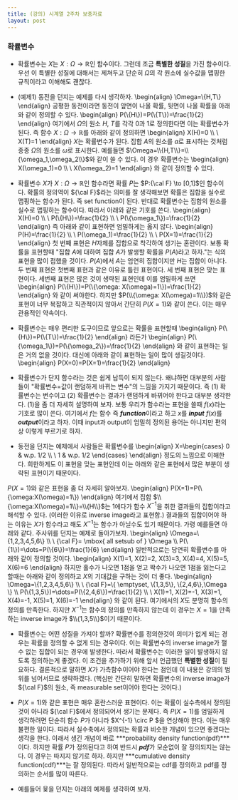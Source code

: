 ```yaml
---
title: (강의) 시계열 2주차 보충자료 
layout: post
---
```


### 확률변수 

- 확률변수는 $X$는 $X:\Omega \to \mathbb{R}$인 함수이다. 그런데 조금 **특별한 성질**을 가진 함수이다. 우선 이 특별한 성질에 대해서는 제쳐두고 단순히 $\Omega$의 각 원소에 실수값을 맵핑한 규칙이라고 이해해도 괜찮다. 

- (예제1) 동전을 던지는 예제를 다시 생각하자. 
\begin{align}
\Omega=\\{H,T\\}
\end{align}
공평한 동전이라면 동전이 앞면이 나올 확률, 뒷면이 나올 확률을 아래와 같이 정의할 수 있다. 
\begin{align}
P(\\{H\\})=P(\\{T\\})=\frac{1}{2}
\end{align}
여기에서 $\Omega$의 원소 $H$, $T$를 각각 $0$과 $1$로 정의한다면 이는 확률변수가 된다. 즉 함수 $X:\Omega \to \mathbb{R}$를 아래와 같이 정의하면 
\begin{align}
X(H)=0 \\\\ \\
X(T)=1 
\end{align}
$X$는 확률변수가 된다. 집합 $A$의 원소를 $a$로 표시하는 것처럼 종종 $\Omega$의 원소를 $\omega$로 표시한다. 예를들면 $\Omega=\\{H,T\\}=\\{\omega_1,\omega_2\\}$와 같이 쓸 수 있다. 이 경우 확률변수는 
\begin{align}
X(\omega_1)=0 \\\\ \\
X(\omega_2)=1 
\end{align}
와 같이 정의할 수 있다. 

- 확률변수 $X$가 $X: \Omega \to \mathbb{R}$인 함수라면 확률 $P$는 $P:{\cal F} \to [0,1]$인 함수이다. 확률의 정의역이 ${\cal F}$라는 의미를 잘 생각해보면 확률은 집합을 실수로 맵핑하는 함수가 된다. 즉 set function이 된다. 반대로 확률변수는 집합의 원소를 실수로 맵핑하는 함수이다. 따라서 아래와 같은 기호를 쓴다. 
\begin{align}
X(H)=0 \\\\ \\
P(\\{H\\})=\frac{1}{2} \\\\ \\
P(\\{\omega_1\\})=\frac{1}{2}
\end{align}
즉 아래와 같이 표현하면 엄밀하게는 옳지 않다. 
\begin{align}
P(H)=\frac{1}{2} \\\\ \\
P(\omega_1)=\frac{1}{2} \\\\ \\
P(X=1)=\frac{1}{2}
\end{align}
첫 번째 표현은 $H$자체를 집합으로 착각하여 생기는 혼란이다. 보통 확률을 표현할때 "집합 $A$에 대하여 집합 $A$가 발생할 확률을 $P(A)$라고 하자."는 식의 표현을 많이 접했을 것이다. $P(A)$에서 $A$는 엄연히 집합이지만 $H$는 집합이 아니다. 두 번째 표현은 첫번째 표현과 같은 이유로 틀린 표현이다. 세 번째 표현은 맞는 표현이다. 세번째 표현은 많은 것이 생략된 표현인데 이를 엄밀하게 쓰면 
\begin{align}
P(\\{H\\})=P(\\{\omega: X(\omega)=1\\})=\frac{1}{2}
\end{align}
와 같이 써야한다. 하지만 $P(\\{\omega: X(\omega)=1\\})$와 같은 표현이 너무 복잡하고 직관적이지 않아서 간단히 $P(X=1)$와 같이 쓴다. 이는 매우 관용적인 약속이다. 

- 확률변수는 매우 편리한 도구이므로 앞으로는 확률을 표현할때 
\begin{align}
P(\\{H\\})=P(\\{T\\})=\frac{1}{2}
\end{align}
라든가 
\begin{align}
P(\\{\omega_1\\})=P(\\{\omega_2\\})=\frac{1}{2}
\end{align}
와 같이 표현하는 일은 거의 없을 것이다. 대신에 아래와 같이 표현하는 일이 많이 생길것이다. 
\begin{align}
P(X=0)=P(X=1)=\frac{1}{2}
\end{align}

- 확률변수가 단지 함수라는 것은 쉽게 납득이 되지 않는다. 왜냐하면 대부분의 사람들이 "확률변수=값이 랜덤하게 바뀌는 변수"의 느낌을 가지기 때문이다. 즉 (1) 확률변수는 변수이고 (2) 확률변수는 결과가 랜덤하게 바뀌어야 한다고 대부분 생각한다. (1)을 좀 더 자세히 설명하여 보자. 보통 우리가 함수라는 표현을 쓸때 $f(x)$라는 기호로 많이 쓴다. 여기에서 $f$는 함수 즉 ***function***이라고 하고 $x$를 ***input*** $f(x)$를 ***output***이라고 하자. 이때 input과 output이 엄밀히 정의된 용어는 아니지만 편의상 이렇게 부르기로 하자. 


- 동전을 던지는 예제에서 사람들은 확률변수를 
\begin{align}
X=\begin{cases} 0 & w.p. 1/2  \\\\ \\ 1 & w.p. 1/2 \end{cases}
\end{align}
정도의 느낌으로 이해한다. 희한하게도 이 표현을 맞는 표현인데 이는 아래와 같은 표현에서 많은 부분이 생략된 표현이기 때문이다. 

$P(X=1)$와 같은 표현을 좀 더 자세히 알아보자. 
\begin{align}
P(X=1)=P(\\{\omega:X(\omega)=1\\})
\end{align}
여기에서 집합 $\\{\omega:X(\omega)=1\\}=\\{H\\}$는 $1$에다가 함수 $X^{-1}$을 취한 결과들의 집합이라고 해석할 수 있다. (이러한 이유로 inverse image라고 표현함.) 결과들의 집합이어야 하는 이유는 $X$가 함수라고 해도 $X^{-1}$는 함수가 아닐수도 있기 때문이다. 가령 예를들면 아래와 같다. 주사위를 던지는 예제로 돌아가보자.
\begin{align}
\Omega=\\{1,2,3,4,5,6\\} \\\\ \\
{\cal F}= \mbox{ all setsub of } \Omega \\\\ 
P(\\{1\\})=\dots=P(\\{6\\})=\frac{1}{6}
\end{align}
일반적으로는 당연히 확률변수를 아래와 같이 정의할 것이다. 
\begin{align}
X(1)=1, X(2)=2, X(3)=3, X(4)=4, X(5)=5, X(6)=6
\end{align}
하지만 홀수가 나오면 1점을 얻고 짝수가 나오면 1점을 잃는다고 할때는 아래와 같이 정의하고 $X$의 기대값을 구하는 것이 더 좋다. 
\begin{align}
\Omega=\\{1,2,3,4,5,6\\} \\\\ \\
{\cal F}=\\{ \emptyset, \\{1,3,5\\}, \\{2,4,6\\},\Omega \\} \\\\ 
P(\\{1,3,5\\})=\dots=P(\\{2,4,6\\})=\frac{1}{2} \\\\ \\ 
X(1)=1, X(2)=-1, X(3)=1, X(4)=-1, X(5)=1, X(6)=-1 
\end{align}
와 같이 된다. 여기에서의 $X$도 분명히 함수의 정의를 만족한다. 하지만 $X^{-1}$는 함수의 정의를 만족하지 않는데 이 경우는 $X=1$을 만족하는 inverse image가 $\\{1,3,5\\}$이기 때문이다. 

- 확률변수는 어떤 성질을 가져야 할까? 확률변수를 정의한것이 의미가 없게 되는 경우는 확률을 정의할 수 없게 되는 경우이다. 이는 확률변수의 inverse image가 잴 수 없는 집합이 되는 경우에 발생한다. 따라서 확률변수는 이러한 일이 발생하지 않도록 정의하는게 좋겠다. 이 조건을 추가하기 위해 앞서 언급했던 **특별한 성질**이 필요하다. 결론적으로 말하면 $X$가 가측함수이어야 한다는 점인데 이 내용은 강의의 범위를 넘어서므로 생략하겠다. (핵심만 간단히 말하면 확률변수의 inverse image가 ${\cal F}$의 원소, 즉 measurable set이어야 한다는 것이다.)

- $P(X=1)$와 같은 표현은 매우 혼란스러운 표현이다. 이는 확률이 실수측에서 정의된 것이 아니라 ${\cal F}$에서 정의되어서 생기는 문제다. 즉 $P(X=1)$를 엄밀하게 생각하려면 단순히 함수 $P$가 아니라 $X^{-1} \circ P $을 연상해야 한다. 이는 매우 불편한 일이다. 따라서 실수축에서 정의되는 확률과 비슷한 개념이 있으면 좋겠다는 생각을 한다. 이래서 생긴 개념이 바로 ***probability density function(pdf)***이다. 하지만 확률 $P$가 정의된다고 하여 반드시 ***pdf***가 모순없이 잘 정의되지는 않는다. 이 경우는 따지지 않기로 하자. 하지만 ***cumulative density function(cdf)***는 잘 정의된다. 따라서 일반적으로는 cdf를 정의하고 pdf를 정의하는 순서를 많이 따른다. 

- 예를들어 윷을 던지는 아래의 예제를 생각하여 보자. 



